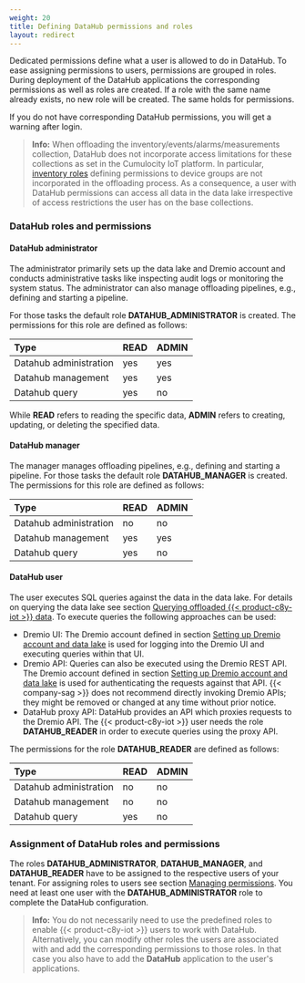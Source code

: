 ```yaml
---
weight: 20
title: Defining DataHub permissions and roles
layout: redirect
---
```


Dedicated permissions define what a user is allowed to do in DataHub. To ease assigning permissions to users, permissions are grouped in roles. During deployment of the DataHub applications the corresponding permissions as well as roles are created. If a role with the same name already exists, no new role will be created. The same holds for permissions.

If you do not have corresponding DataHub permissions, you will get a warning after login.

> **Info:** When offloading the inventory/events/alarms/measurements collection, DataHub does not incorporate access limitations for these collections as set in the Cumulocity IoT platform. In particular, [inventory roles](https://cumulocity.com/guides/users-guide/administration/#inventory) defining permissions to device groups are not incorporated in the offloading process. As a consequence, a user with DataHub permissions can access all data in the data lake irrespective of access restrictions the user has on the base collections.

### DataHub roles and permissions

#### DataHub administrator
The administrator primarily sets up the data lake and Dremio account and conducts administrative tasks like inspecting audit logs or monitoring the system status. The administrator can also manage offloading pipelines, e.g., defining and starting a pipeline.

For those tasks the default role **DATAHUB_ADMINISTRATOR** is created. The permissions for this role are defined as follows:

|Type|READ|ADMIN|
|:---|:---|:---|
|Datahub administration|yes|yes|
|Datahub management|yes|yes|
|Datahub query|yes|no|

While **READ** refers to reading the specific data, **ADMIN** refers to creating, updating, or deleting the specified data.

#### DataHub manager
The manager manages offloading pipelines, e.g., defining and starting a pipeline. For those tasks the default role **DATAHUB_MANAGER** is created. The permissions for this role are defined as follows:

|Type|READ|ADMIN|
|:---|:---|:---|
|Datahub administration|no|no|
|Datahub management|yes|yes|
|Datahub query|yes|no|

#### DataHub user
The user executes SQL queries against the data in the data lake. For details on querying the data lake see section [Querying offloaded {{< product-c8y-iot >}} data](/datahub/working-with-datahub#querying-offloaded). To execute queries the following approaches can be used:

* Dremio UI: The Dremio account defined in section [Setting up Dremio account and data lake](/datahub/setting-up-datahub#setting-up-dremio-datalake) is used for logging into the Dremio UI and executing queries within that UI.
* Dremio API: Queries can also be executed using the Dremio REST API. The Dremio account defined in section [Setting up Dremio account and data lake](/datahub/setting-up-datahub#setting-up-dremio-datalake) is used for authenticating the requests against that API. {{< company-sag >}} does not recommend directly invoking Dremio APIs; they might be removed or changed at any time without prior notice.
* DataHub proxy API: DataHub provides an API which proxies requests to the Dremio API. The {{< product-c8y-iot >}} user needs the role **DATAHUB_READER** in order to execute queries using the proxy API.

The permissions for the role **DATAHUB_READER** are defined as follows:

|Type|READ|ADMIN|
|:---|:---|:---|
|Datahub administration|no|no|
|Datahub management|no|no|
|Datahub query|yes|no|

### Assignment of DataHub roles and permissions
The roles **DATAHUB_ADMINISTRATOR**, **DATAHUB_MANAGER**, and **DATAHUB_READER** have to be assigned to the respective users of your tenant. For assigning roles to users see section [Managing permissions](/users-guide/administration/#managing-permissions). You need at least one user with the **DATAHUB_ADMINISTRATOR** role to complete the DataHub configuration.

> **Info:** You do not necessarily need to use the predefined roles to enable {{< product-c8y-iot >}} users to work with DataHub. Alternatively, you can modify other roles the users are associated with and add the corresponding permissions to those roles. In that case you also have to add the **DataHub** application to the user's applications.

